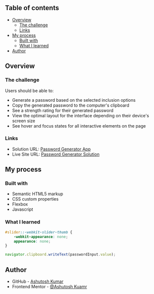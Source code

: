 ## Table of contents

- [Overview](#overview)
  - [The challenge](#the-challenge)
  - [Links](#links)
- [My process](#my-process)
  - [Built with](#built-with)
  - [What I learned](#what-i-learned)
- [Author](#author)

## Overview

### The challenge

Users should be able to:

- Generate a password based on the selected inclusion options
- Copy the generated password to the computer's clipboard
- See a strength rating for their generated password
- View the optimal layout for the interface depending on their device's screen size
- See hover and focus states for all interactive elements on the page

### Links

- Solution URL: [Password Generator App](https://github.com/Developer-Ashutosh/Password-Generator)
- Live Site URL: [Password Generator Solution](https://developer-ashutosh.github.io/Password-Generator/)

## My process

### Built with

- Semantic HTML5 markup
- CSS custom properties
- Flexbox
- Javascript

### What I learned

```css
#slider::-webkit-slider-thumb {
    -webkit-appearance: none;
    appearance: none;
}
```

```js
navigator.clipboard.writeText(passwordInput.value);
```

## Author

- GitHub - [Ashutosh Kumar](https://www.github.com/Developer-Ashutosh/)
- Frontend Mentor - [@Ashutosh Kuamr](https://www.frontendmentor.io/profile/yourusername)
